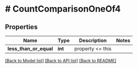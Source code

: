 # # CountComparisonOneOf4

## Properties

Name | Type | Description | Notes
------------ | ------------- | ------------- | -------------
**less_than_or_equal** | **int** | property &lt;&#x3D; this |

[[Back to Model list]](../../README.md#models) [[Back to API list]](../../README.md#endpoints) [[Back to README]](../../README.md)
